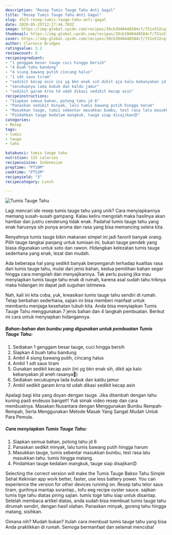```yaml
---
description: "Resep Tumis Tauge Tahu Anti Gagal"
title: "Resep Tumis Tauge Tahu Anti Gagal"
slug: 4523-resep-tumis-tauge-tahu-anti-gagal
date: 2020-05-25T12:17:44.703Z
image: https://img-global.cpcdn.com/recipes/39cb3940448584cf/751x532cq70/tumis-tauge-tahu-foto-resep-utama.jpg
thumbnail: https://img-global.cpcdn.com/recipes/39cb3940448584cf/751x532cq70/tumis-tauge-tahu-foto-resep-utama.jpg
cover: https://img-global.cpcdn.com/recipes/39cb3940448584cf/751x532cq70/tumis-tauge-tahu-foto-resep-utama.jpg
author: Clarence Bridges
ratingvalue: 3.2
reviewcount: 8
recipeingredient:
- "1 genggam besar tauge cuci hingga bersih"
- "4 buah tahu bandung"
- "4 siung bawang putih cincang halus"
- "1 sdt saus tiram"
- "sedikit kecap asin ini yg bkn enak sih dikit aja kalo kebanyakan jd aneh rasanya"
- "secukupnya lada bubuk dan kaldu jamur"
- "sedikit garam krna td udah dikasi sedikit kecap asin"
recipeinstructions:
- "Siapkan semua bahan, potong tahu jd 6"
- "Panaskan sedikit minyak, lalu tumis bawang putih hingga harum"
- "Masukkan tauge, tumis sebentar masukkan bumbu, test rasa lalu masukkan tahu. tumis hingga matang."
- "Pindahkan tauge kedalam mangkuk, tauge siap disajikan😍"
categories:
- Resep
tags:
- tumis
- tauge
- tahu

katakunci: tumis tauge tahu 
nutrition: 125 calories
recipecuisine: Indonesian
preptime: "PT10M"
cooktime: "PT52M"
recipeyield: "3"
recipecategory: Lunch

---
```



![Tumis Tauge Tahu](https://img-global.cpcdn.com/recipes/39cb3940448584cf/751x532cq70/tumis-tauge-tahu-foto-resep-utama.jpg)

Lagi mencari ide resep tumis tauge tahu yang unik? Cara menyiapkannya memang susah-susah gampang. Kalau keliru mengolah maka hasilnya akan hambar dan justru cenderung tidak enak. Padahal tumis tauge tahu yang enak harusnya sih punya aroma dan rasa yang bisa memancing selera kita.

Renyahnya tumis tauge bikin makanan simpel ini jadi favorit banyak orang. Pilih tauge tangkai panjang untuk tumisan ini, bukan tauge pendek yang biasa digunakan untuk soto dan rawon. Hidangkan kelezatan tumis tauge sederhana yang enak, lezat dan mudah.

Ada beberapa hal yang sedikit banyak berpengaruh terhadap kualitas rasa dari tumis tauge tahu, mulai dari jenis bahan, kedua pemilihan bahan segar hingga cara mengolah dan menyajikannya. Tak perlu pusing jika mau menyiapkan tumis tauge tahu enak di rumah, karena asal sudah tahu triknya maka hidangan ini dapat jadi suguhan istimewa.


Nah, kali ini kita coba, yuk, kreasikan tumis tauge tahu sendiri di rumah. Tetap berbahan sederhana, sajian ini bisa memberi manfaat untuk membantu menjaga kesehatan tubuh kita. Anda bisa menyiapkan Tumis Tauge Tahu menggunakan 7 jenis bahan dan 4 langkah pembuatan. Berikut ini cara untuk menyiapkan hidangannya.

<!--inarticleads1-->

##### Bahan-bahan dan bumbu yang digunakan untuk pembuatan Tumis Tauge Tahu:

1. Sediakan 1 genggam besar tauge, cuci hingga bersih
1. Siapkan 4 buah tahu bandung
1. Ambil 4 siung bawang putih, cincang halus
1. Ambil 1 sdt saus tiram
1. Gunakan sedikit kecap asin (ini yg bkn enak sih, dikit aja kalo kebanyakan jd aneh rasanya🤣)
1. Sediakan secukupnya lada bubuk dan kaldu jamur
1. Ambil sedikit garam krna td udah dikasi sedikit kecap asin


Apalagi bagi kita yang doyan dengan tauge. Jika ditambah dengan tahu kuning pasti endeuss banget!! Yuk simak video resep dan cara membuatnya. Masakan Nusantara dengan Menggunakan Bumbu Rempah-Rempah, Serta Menggunakan Metode Masak Yang Sangat Mudah Untuk Para Pemula. 

<!--inarticleads2-->

##### Cara menyiapkan Tumis Tauge Tahu:

1. Siapkan semua bahan, potong tahu jd 6
1. Panaskan sedikit minyak, lalu tumis bawang putih hingga harum
1. Masukkan tauge, tumis sebentar masukkan bumbu, test rasa lalu masukkan tahu. tumis hingga matang.
1. Pindahkan tauge kedalam mangkuk, tauge siap disajikan😍


Selecting the correct version will make the Tumis Tauge Bakso Tahu Simple Sehat Kekinian app work better, faster, use less battery power. You can experience the version for other devices running on. Resep tahu telor saus tiram, gurihnya mantap surantap., tofu eeg recipe oyster sauce. sajikan tumis tige tahu diatas piring sajian. tumis toge tahu siap untuk disantap. Setelah membaca artikel diatas, anda sudah bisa membuat tumis tauge tahu dirumah sendiri, dengan hasil olahan. Panaskan minyak, goreng tahu hingga matang, sisihkan. 

Gimana nih? Mudah bukan? Itulah cara membuat tumis tauge tahu yang bisa Anda praktikkan di rumah. Semoga bermanfaat dan selamat mencoba!
